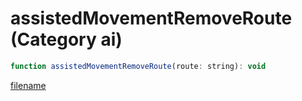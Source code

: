 # assistedMovementRemoveRoute (Category ai)

```js
function assistedMovementRemoveRoute(route: string): void
```

[filename](assistedMovementRemoveRoute_m.md ':include')